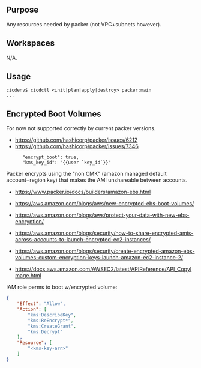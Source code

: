 ## Purpose
Any resources needed by packer (not VPC+subnets however).

## Workspaces
N/A.

## Usage
```
cicdenv$ cicdctl <init|plan|apply|destroy> packer:main
...
```

## Encrypted Boot Volumes
For now not supported correctly by current packer versions.
* https://github.com/hashicorp/packer/issues/6212
* https://github.com/hashicorp/packer/issues/7346

```
      "encrypt_boot": true,
      "kms_key_id": "{{user `key_id`}}"
```
Packer encrypts using the "non CMK" (amazon managed default account+region key) that makes the
AMI unshareable between accounts.

* https://www.packer.io/docs/builders/amazon-ebs.html

* https://aws.amazon.com/blogs/aws/new-encrypted-ebs-boot-volumes/
* https://aws.amazon.com/blogs/aws/protect-your-data-with-new-ebs-encryption/
* https://aws.amazon.com/blogs/security/how-to-share-encrypted-amis-across-accounts-to-launch-encrypted-ec2-instances/
* https://aws.amazon.com/blogs/security/create-encrypted-amazon-ebs-volumes-custom-encryption-keys-launch-amazon-ec2-instance-2/

* https://docs.aws.amazon.com/AWSEC2/latest/APIReference/API_CopyImage.html

IAM role perms to boot w/encrypted volume:
```json
{
    "Effect": "Allow",
    "Action": [
        "kms:DescribeKey",
        "kms:ReEncrypt*",
        "kms:CreateGrant",
        "kms:Decrypt"
    ],
    "Resource": [
        "<kms-key-arn>"
    ]                                                    
}
```
